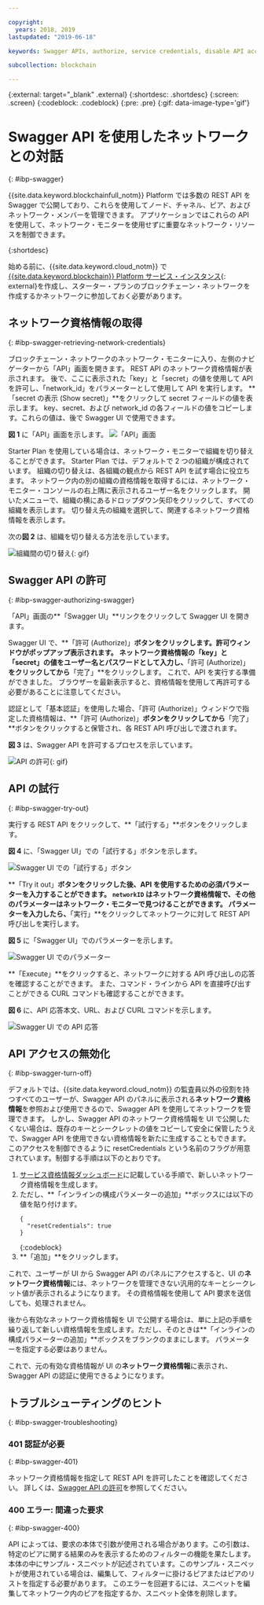 ```yaml
---

copyright:
  years: 2018, 2019
lastupdated: "2019-06-18"

keywords: Swagger APIs, authorize, service credentials, disable API access, IBM Cloud

subcollection: blockchain

---
```


{:external: target="_blank" .external}
{:shortdesc: .shortdesc}
{:screen: .screen}
{:codeblock: .codeblock}
{:pre: .pre}
{:gif: data-image-type='gif'}

# Swagger API を使用したネットワークとの対話
{: #ibp-swagger}

{{site.data.keyword.blockchainfull_notm}} Platform では多数の REST API を Swagger で公開しており、これらを使用してノード、チャネル、ピア、およびネットワーク・メンバーを管理できます。 アプリケーションではこれらの API を使用して、ネットワーク・モニターを使用せずに重要なネットワーク・リソースを制御できます。

{:shortdesc}

始める前に、{{site.data.keyword.cloud_notm}} で [{{site.data.keyword.blockchain}} Platform サービス・インスタンス](https://cloud.ibm.com/catalog/services/ibm-blockchain-5-prod){: external}を作成し、スターター・プランの<!--or Enterprise Plan -->ブロックチェーン・ネットワークを作成するかネットワークに参加しておく必要があります。


## ネットワーク資格情報の取得
{: #ibp-swagger-retrieving-network-credentials}

ブロックチェーン・ネットワークのネットワーク・モニターに入り、左側のナビゲーターから「API」画面を開きます。 REST API のネットワーク資格情報が表示されます。 後で、ここに表示された「key」と「secret」の値を使用して API を許可し、「network_id」をパラメーターとして使用して API を実行します。 **「secret の表示 (Show secret)」**をクリックして secret フィールドの値を表示します。 key、secret、および network_id の各フィールドの値をコピーします。これらの値は、後で Swagger UI で使用できます。

**図 1** に「API」画面を示します。
![「API」画面](../images/API_screen_starter.png "「API」画面")

Starter Plan を使用している場合は、ネットワーク・モニターで組織を切り替えることができます。 Starter Plan では、デフォルトで 2 つの組織が構成されています。 組織の切り替えは、各組織の観点から REST API を試す場合に役立ちます。 ネットワーク内の別の組織の資格情報を取得するには、ネットワーク・モニター・コンソールの右上隅に表示されるユーザー名をクリックします。 開いたメニューで、組織の横にあるドロップダウン矢印をクリックして、すべての組織を表示します。 切り替え先の組織を選択して、関連するネットワーク資格情報を表示します。

次の**図 2** は、組織を切り替える方法を示しています。

![組織間の切り替え](../images/switch_orgs_starter.gif "組織間の切り替え"){: gif}


## Swagger API の許可
{: #ibp-swagger-authorizing-swagger}

「API」画面の**「Swagger UI」**リンクをクリックして Swagger UI を開きます。  

Swagger UI で、**「許可 (Authorize)」**ボタンをクリックします。許可ウィンドウがポップアップ表示されます。 ネットワーク資格情報の「key」と「secret」の値をユーザー名とパスワードとして入力し、**「許可 (Authorize)」**をクリックしてから**「完了」**をクリックします。 これで、API を実行する準備ができました。 ブラウザーを最新表示すると、資格情報を使用して再許可する必要があることに注意してください。

認証として「基本認証」を使用した場合、「許可 (Authorize)」ウィンドウで指定した資格情報は、**「許可 (Authorize)」**ボタンをクリックしてから**「完了」**ボタンをクリックすると保管され、各 REST API 呼び出しで渡されます。

**図 3** は、Swagger API を許可するプロセスを示しています。

![API の許可](../images/swaggerUIAuthorize.gif "API の許可"){: gif}


## API の試行
{: #ibp-swagger-try-out}

実行する REST API をクリックして、**「試行する」**ボタンをクリックします。

**図 4** に、「Swagger UI」での「試行する」ボタンを示します。

![Swagger UI での「試行する」ボタン](../images/swaggerUITryItOut.png "Swagger UI での「試行する」ボタン")

**「Try it out」**ボタンをクリックした後、API を使用するための必須パラメーターを入力することができます。 `networkID` はネットワーク資格情報で、その他のパラメーターはネットワーク・モニターで見つけることができます。 パラメーターを入力したら、**「実行」**をクリックしてネットワークに対して REST API 呼び出しを実行します。

**図 5** に「Swagger UI」でのパラメーターを示します。

![Swagger UI でのパラメーター](../images/swaggerUIParams.png "Swagger UI でのパラメーター")  

**「Execute」**をクリックすると、ネットワークに対する API 呼び出しの応答を確認することができます。 また、コマンド・ラインから API を直接呼び出すことができる CURL コマンドも確認することができます。

**図 6** に、API 応答本文、URL、および CURL コマンドを示します。

![Swagger UI での API 応答](../images/swaggerUICurlResponse.png "Swagger UI での API 応答")    

## API アクセスの無効化
{: #ibp-swagger-turn-off}

デフォルトでは、{{site.data.keyword.cloud_notm}} の監査員以外の役割を持つすべてのユーザーが、Swagger API のパネルに表示される**ネットワーク資格情報**を参照および使用できるので、Swagger API を使用してネットワークを管理できます。 しかし、Swagger API のネットワーク資格情報を UI で公開したくない場合は、既存のキーとシークレットの値をコピーして安全に保管したうえで、Swagger API を使用できない資格情報を新たに生成することもできます。 このアクセスを制御できるように resetCredentials という名前のフラグが用意されています。制御する手順は以下のとおりです。

1. [サービス資格情報ダッシュボード](/docs/services/blockchain/howto?topic=blockchain-swagger-network#swagger-network-retrieve-id-token)に記載している手順で、新しいネットワーク資格情報を生成します。
2. ただし、**「インラインの構成パラメーターの追加」**ボックスには以下の値を貼り付けます。
   ```
   {
     "resetCredentials": true
   }
   ```
   {:codeblock}
3. **「追加」**をクリックします。

これで、ユーザーが UI から Swagger API のパネルにアクセスすると、UI の**ネットワーク資格情報**には、ネットワークを管理できない汎用的なキーとシークレット値が表示されるようになります。 その資格情報を使用して API 要求を送信しても、処理されません。  

後から有効なネットワーク資格情報を UI で公開する場合は、単に上記の手順を繰り返して新しい資格情報を生成します。ただし、そのときは**「インラインの構成パラメーターの追加」**ボックスをブランクのままにします。 パラメーターを指定する必要はありません。

これで、元の有効な資格情報が UI の**ネットワーク資格情報**に表示され、Swagger API の認証に使用できるようになります。

## トラブルシューティングのヒント
{: #ibp-swagger-troubleshooting}

### 401 認証が必要  
{: #ibp-swagger-401}

  ネットワーク資格情報を指定して REST API を許可したことを確認してください。 詳しくは、[Swagger API の許可](/docs/services/blockchain/howto?topic=blockchain-ibp-swagger#ibp-swagger-authorizing-swagger)を参照してください。

### 400 エラー: 間違った要求
{: #ibp-swagger-400}

  API によっては、要求の本体で引数が使用される場合があります。この引数は、特定のピアに関する結果のみを表示するためのフィルターの機能を果たします。 本体の中にサンプル・スニペットが記述されています。このサンプル・スニペットが使用されている場合は、編集して、フィルターに掛けるピアまたはピアのリストを指定する必要があります。 このエラーを回避するには、スニペットを編集してネットワーク内のピアを指定するか、スニペット全体を削除します。
